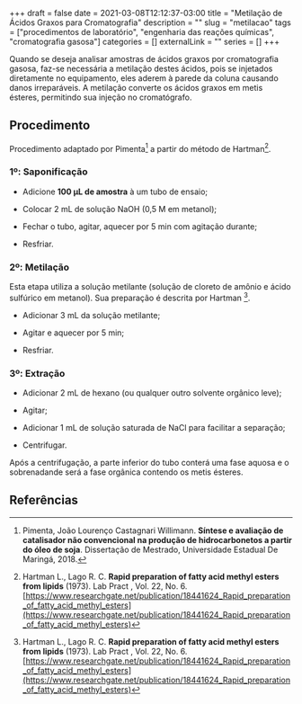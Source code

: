 +++ 
draft = false
date = 2021-03-08T12:12:37-03:00
title = "Metilação de Ácidos Graxos para Cromatografia"
description = ""
slug = "metilacao" 
tags = ["procedimentos de laboratório", "engenharia das reações químicas", "cromatografia gasosa"]
categories = []
externalLink = ""
series = []
+++

Quando se deseja analisar amostras de ácidos graxos por cromatografia gasosa, faz-se necessária a metilação destes ácidos, pois se injetados diretamente no equipamento, eles aderem à parede da coluna causando danos irreparáveis. A metilação converte os ácidos graxos em metis ésteres, permitindo sua injeção no cromatógrafo.

## Procedimento

Procedimento adaptado por Pimenta[^fn1] a partir do método de Hartman[^fn].

### 1º: Saponificação

+ Adicione **100 µL de amostra** à um tubo de ensaio;

+ Colocar 2 mL de solução NaOH (0,5 M em metanol);

+ Fechar o tubo, agitar, aquecer por 5 min com agitação durante;

+ Resfriar.

### 2º: Metilação

Esta etapa utiliza a solução metilante (solução de cloreto de amônio e ácido sulfúrico em metanol). Sua preparação é descrita por Hartman [^fn].

+ Adicionar 3 mL da solução metilante;

+ Agitar e aquecer por 5 min;

+ Resfriar.

### 3º: Extração

+ Adicionar 2 mL de hexano (ou qualquer outro solvente orgânico leve);

+ Agitar;

+ Adicionar 1 mL de solução saturada de NaCl para facilitar a separação;

+ Centrifugar.

Após a centrifugação, a parte inferior do tubo conterá uma fase aquosa e o sobrenadande será a fase orgânica contendo os metis ésteres.

## Referências

[^fn]: Hartman L., Lago R. C. **Rapid preparation of fatty acid methyl esters from lipids** (1973). Lab Pract  , Vol. 22, No. 6. [https://www.researchgate.net/publication/18441624_Rapid_preparation_of_fatty_acid_methyl_esters](https://www.researchgate.net/publication/18441624_Rapid_preparation_of_fatty_acid_methyl_esters)

[^fn1]: Pimenta, João Lourenço Castagnari Willimann. **Síntese e avaliação de catalisador não convencional na produção de hidrocarbonetos a partir do óleo de soja**. Dissertação de Mestrado, Universidade Estadual De Maringá, 2018.
